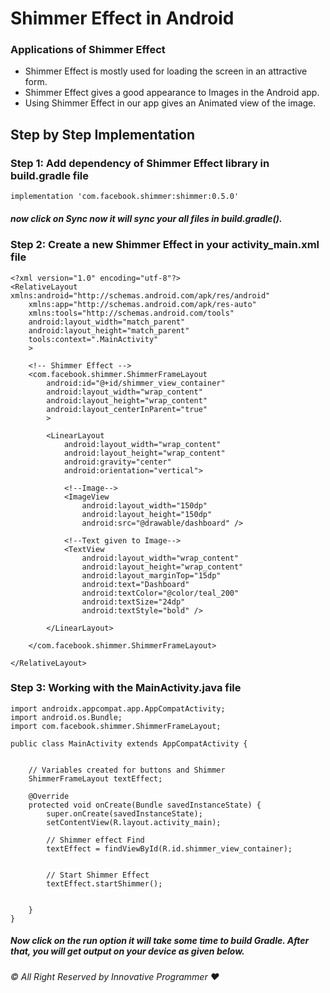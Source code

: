 # Shimmer Effect in Android

### Applications of Shimmer Effect

- Shimmer Effect is mostly used for loading the screen in an attractive form.
- Shimmer Effect gives a good appearance to Images in the Android app.
- Using Shimmer Effect in our app gives an Animated view of the image.


## Step by Step Implementation


### Step 1: Add dependency of Shimmer Effect library in build.gradle file

```
implementation 'com.facebook.shimmer:shimmer:0.5.0'
```

##### now click on *Sync now* it will sync your all files in build.gradle().

### Step 2: Create a new Shimmer Effect in your activity_main.xml file

```
<?xml version="1.0" encoding="utf-8"?>
<RelativeLayout xmlns:android="http://schemas.android.com/apk/res/android"
    xmlns:app="http://schemas.android.com/apk/res-auto"
    xmlns:tools="http://schemas.android.com/tools"
    android:layout_width="match_parent"
    android:layout_height="match_parent"
    tools:context=".MainActivity"
    >

    <!-- Shimmer Effect -->
    <com.facebook.shimmer.ShimmerFrameLayout
        android:id="@+id/shimmer_view_container"
        android:layout_width="wrap_content"
        android:layout_height="wrap_content"
        android:layout_centerInParent="true"
        >

        <LinearLayout
            android:layout_width="wrap_content"
            android:layout_height="wrap_content"
            android:gravity="center"
            android:orientation="vertical">

            <!--Image-->
            <ImageView
                android:layout_width="150dp"
                android:layout_height="150dp"
                android:src="@drawable/dashboard" />

            <!--Text given to Image-->
            <TextView
                android:layout_width="wrap_content"
                android:layout_height="wrap_content"
                android:layout_marginTop="15dp"
                android:text="Dashboard"
                android:textColor="@color/teal_200"
                android:textSize="24dp"
                android:textStyle="bold" />

        </LinearLayout>

    </com.facebook.shimmer.ShimmerFrameLayout>

</RelativeLayout>
```


### Step 3: Working with the MainActivity.java file

```
import androidx.appcompat.app.AppCompatActivity;
import android.os.Bundle;
import com.facebook.shimmer.ShimmerFrameLayout;

public class MainActivity extends AppCompatActivity {

    
    // Variables created for buttons and Shimmer
    ShimmerFrameLayout textEffect;

    @Override
    protected void onCreate(Bundle savedInstanceState) {
        super.onCreate(savedInstanceState);
        setContentView(R.layout.activity_main);

        // Shimmer effect Find
        textEffect = findViewById(R.id.shimmer_view_container);
        
        
        // Start Shimmer Effect
        textEffect.startShimmer();


    }
}
```


##### Now click on the run option it will take some time to build Gradle. After that, you will get output on your device as given below.


_© All Right Reserved by Innovative Programmer ❤️_
